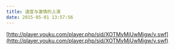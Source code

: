 ```yaml
---
title: 速度与激情的上演
date: 2015-05-01 13:57:56
---
```





[http://player.youku.com/player.php/sid/XOTMyMjUwMjgw/v.swf](http://player.youku.com/player.php/sid/XOTMyMjUwMjgw/v.swf)